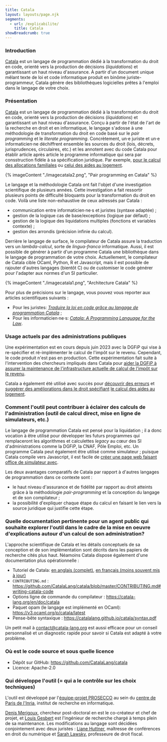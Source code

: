 ```yaml
---
title: Catala
layout: layouts/page.njk
segments:
  - url: /explicabilite/
    title: Catala
showBreadcrumb: true
---
```


### Introduction

[Catala](catala-lang.org/) est un langage de programmation dédié à la transformation du droit en code, orienté vers la production de décisions (_liquidations_) et garantissant un haut niveau d'assurance. À partir d'un document unique mêlant texte de loi et code informatique produit en binôme juriste-programmeur, Catala génère des bibliothèques logicielles prêtes à l'emploi dans le langage de votre choix.

### Présentation

[Catala](catala-lang.org/) est un langage de programmation dédié à la transformation du droit en code, orienté vers la production de décisions (_liquidations_) et garantissant un haut niveau d'assurance. Conçu à partir de l'état de l'art de la recherche en droit et en informatique, le langage s'adosse à une méthodologie de transformation du droit en code basé sur le _pair programming_ et le _literate programming_. Concrètement, un·e juriste et un·e informaticien·ne déchiffrent ensemble les sources du droit (lois, décrets, jurisprudences, circulaires, etc.) et les annotent avec du code Catala pour établir article après article le programme informatique qui sera par consstruction fidèle à sa spécification juridique. Par exemple, [pour le calcul des allocations familiales](https://catala-lang.org/fr/examples/family-benefits#Code%20de%20la%20securite%20sociale-Partie%20reglementaire%20-%20Decrets%20simples-Livre%205%20:%20Prestations%20familiales%20et%20prestations%20assimilees-Titre%202%20:%20Prestations%20generales%20d%20entretien-Chapitre%201er%20:%20Allocations%20familiales-Article%20D521-1) ou [celui des aides au logement](https://zenodo.org/record/7357625).

{% imageContent "./imagecatala2.png", "Pair programming en Catala" %}

Le langage et la méthodologie Catala ont fait l'objet d'une investigation scientifique de plusieurs années. Cette investigation a fait ressortir plusieurs points de difficulté bloquants pour la transformation du droit en code. Voilà une liste non-exhaustive de ceux adressés par Catala :

- communication entre informaticien·ne·s et juristes (syntaxe adaptée) ;
- gestion de la logique cas de base/exceptions (logique par défaut) ;
- gestion de la logique des liquidations multiples (fonctions et variables contexte) ;
- gestion des arrondis (précision infinie du calcul).

Derrière le langage de surface, le compilateur de Catala assure la traduction vers un _lambda-calcul_, sorte de _lingua-franca_ informatique. Aussi, il est possible de générer à partir d'un programme Catala une bibliothèque dans le langage de programmation de votre choix. Actuellement, le compilateur de Catala cible OCaml, Python, R et Javascript, mais il est possible de rajouter d'autres langages (bientôt C) ou de customiser le code générer pour l'adapter aux normes d'un SI particulier.

{% imageContent "./imagecatala1.png", "Architecture Catala" %}

Pour plus de précisions sur le langage, vous pouvez vous reporter aux articles scientifiques suivants :

- Pour les juristes: [_Traduire la loi en code grâce au langage de programmation Catala_](https://hal.inria.fr/hal-03128248) ;
- Pour les informaticien·ne·s: [_Catala: A Programming Language for the Law_](https://hal.inria.fr/hal-03159939).

### Usage actuels par des administrations publiques

Une expérimentation est en cours depuis juin 2023 avec la DGFiP qui vise à
re-spécifier et ré-implémenter le calcul de l'impôt sur le revenu. Cependant, le
code produit n'est pas en production. Cette expérimentation fait suite à
l'intervention des chercheurs impliqués dans Catala pour [aider la DGFiP à
assurer la maintenance de l'infrastructure actuelle de calcul de l'impôt sur le
revenu](https://www.inria.fr/fr/mlang-modernisation-calcul-impot-revenu).

Catala a également été utilisé avec succès pour [découvrir des
erreurs](https://hal.inria.fr/hal-03712130) et [suggérer des améliorations dans
le droit spécifiant](https://hal.inria.fr/hal-03781578) [le calcul des aides au
logement](https://hal.inria.fr/hal-03869335).

### Comment l'outil peut contribuer à éclairer des calculs de l'administration (outil de calcul direct, mise en ligne de simulateurs, etc.)

Le langage de programmation Catala est pensé pour la liquidation ; il a donc vocation à être utilisé pour développer les futurs programmes qui remplaceront les algorithmes et calculettes _legacy_ au cœur des SI d'administrations comme la DGFiP, la CNAF, Pôle Emploi, etc. Un programme Catala peut également être utilisé comme simulateur ; puisque Catala compile vers Javascript, il est facile de [créer une page web faisant office de simulateur avec](https://catala-lang.org/fr/examples/housing-benefits/visualization).

Les deux avantages comparatifs de Catala par rapport à d'autres langages de programmation dans ce contexte sont :

- le haut niveau d'assurance et de fidélité par rapport au droit atteints grâce à la méthodologie _pair-programming_ et la conception du langage et de son compilateur ;
- la possibilité d'expliquer chaque étape du calcul en faisant le lien vers la source juridique qui justifie cette étape.

### Quelle documentation pertinente pour un agent public qui souhaite explorer l'outil dans le cadre de la mise en oeuvre d'explications autour d'un calcul de son administration?

L'approche scientifique de Catala et les détails conceptuels de sa conception et de son implémentation sont décrits dans les papiers de recherche cités plus haut. Néamoins Catala dispose également d'une documentation plus opérationnelle :

- Tutoriel de Catala: [en anglais (complet)](https://catala-lang.org/en/examples/tutorial), [en français (moins souvent mis à jour)](https://catala-lang.org/fr/examples/tutoriel)
- `CONTRIBUTING.md` : https://github.com/CatalaLang/catala/blob/master/CONTRIBUTING.md#writing-catala-code
- Options ligne de commande du compilateur : https://catala-lang.org/en/doc/catala
- Paquet opam (le langage est implémenté en OCaml): https://v3.ocaml.org/p/catala/latest
- Pense-bête syntaxique : https://catalalang.github.io/catala/syntax.pdf

Un petit mail à contact@catala-lang.org est aussi efficace pour un conseil personnalisé et un diagnostic rapide pour savoir si Catala est adapté à votre problème.

### Où est le code source et sous quelle licence

- Dépôt sur GitHub: https://github.com/CatalaLang/catala
- Licence: Apache-2.0

### Qui développe l'outil (= qui a le contrôle sur les choix techniques)

L'outil est développé par l'[équipe-projet PROSECCO](https://team.inria.fr/prosecco/) au sein du [centre de Paris de l'Inria](https://www.inria.fr/fr/centre-inria-de-paris), institut de recherche en informatique.

[Denis Merigoux](merigoux.ovh/), chercheur post-doctoral en est le co-créateur
et chef de projet, et [Louis Gesbert](https://github.com/AltGr) est l'ingénieur
de recherche chargé à temps plein de sa maintenance. Les modifications au
langage sont décidées conjointement avec deux juristes : [Liane
Huttner](https://univ-droit.fr/universitaires/48558-liane-huttner), maîtresse de
conférences en droit du numérique et [Sarah
Lawsky](https://www.law.northwestern.edu/faculty/profiles/sarahlawsky),
professeure de droit fiscal.
